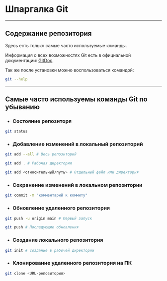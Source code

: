 # Шпаргалка Git

----


## Содержание репозитория

Здесь есть только самые часто используемые команды.

Информация о всех возможностях Git есть в официальной документации: [GitDoc](https://git-scm.com/doc).

Так же после установки можно воспользоваться командой:
```bash
git --help
```
----


## Самые часто используемы команды Git по убыванию


* ### Состояние репозиторя

```bash
git status
```


* ### Добавление изменений в локальный репозиторий

```bash
git add --all # Весь репозиторий
```
```bash
git add . # Рабочая директория
```
```bash
git add <относительный/путь> # Отдельный файл или директория
```


* ### Сохранение изменений в локальном репозитории

```bash
git commit -m "комментарий к коммиту"
```


* ### Обновление удаленного репозитория 

```bash
git push -u origin main # Первый запуск
```
```bash
git push # Последующие обновления
```


* ### Создание локального репозитория

```bash
git init # создание в рабочей директории
```


* ### Клонирование удаленного репозитория на ПК

```bash
git clone <URL-репозитория>
```

